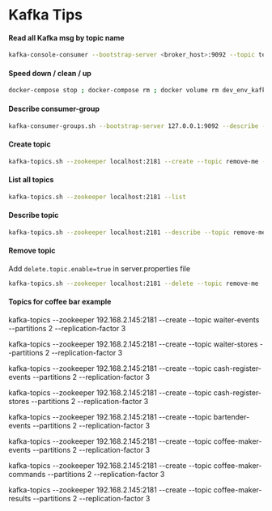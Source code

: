 # Kafka Tips

#### Read all Kafka msg by topic name
````bash
kafka-console-consumer --bootstrap-server <broker_host>:9092 --topic test --from-beginning
````

#### Speed down / clean / up
````bash
docker-compose stop ; docker-compose rm ; docker volume rm dev_env_kafka_data ; docker volume rm dev_env_zoo_log_data ; docker volume rm dev_env_zoo_data; docker-compose up -d --build
````

#### Describe consumer-group
````bash
kafka-consumer-groups.sh --bootstrap-server 127.0.0.1:9092 --describe --group test-consumer-group
````

#### Create topic
````bash
kafka-topics.sh --zookeeper localhost:2181 --create --topic remove-me --partitions 1 --replication-factor 1
````

#### List all topics
````bash
kafka-topics.sh --zookeeper localhost:2181 --list
````

#### Describe topic
```bash
kafka-topics.sh --zookeeper localhost:2181 --describe --topic remove-me
```

#### Remove topic 
Add ``delete.topic.enable=true`` in server.properties file
````bash
kafka-topics.sh --zookeeper localhost:2181 --delete --topic remove-me
````


#### Topics for coffee bar example
kafka-topics --zookeeper 192.168.2.145:2181 --create --topic waiter-events --partitions 2 --replication-factor 3

kafka-topics --zookeeper 192.168.2.145:2181 --create --topic waiter-stores --partitions 2 --replication-factor 3

kafka-topics --zookeeper 192.168.2.145:2181 --create --topic cash-register-events --partitions 2 --replication-factor 3

kafka-topics --zookeeper 192.168.2.145:2181 --create --topic cash-register-stores --partitions 2 --replication-factor 3

kafka-topics --zookeeper 192.168.2.145:2181 --create --topic bartender-events --partitions 2 --replication-factor 3

kafka-topics --zookeeper 192.168.2.145:2181 --create --topic coffee-maker-events --partitions 2 --replication-factor 3

kafka-topics --zookeeper 192.168.2.145:2181 --create --topic coffee-maker-commands --partitions 2 --replication-factor 3

kafka-topics --zookeeper 192.168.2.145:2181 --create --topic coffee-maker-results --partitions 2 --replication-factor 3
